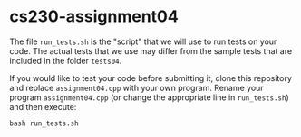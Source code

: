 # cs230-assignment04

The file `run_tests.sh` is the "script" that we will use to run tests on your code. The actual tests that we use may differ from the sample tests that are included in the folder `tests04`. 

If you would like to test your code before submitting it, clone this repository and replace `assignment04.cpp` with your own program. Rename your program `assignment04.cpp` (or change the appropriate line in `run_tests.sh`) and then execute:

```
bash run_tests.sh
```
